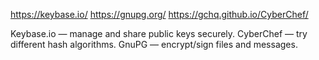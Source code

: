 https://keybase.io/
https://gnupg.org/
https://gchq.github.io/CyberChef/

Keybase.io — manage and share public keys securely.
CyberChef — try different hash algorithms.
GnuPG — encrypt/sign files and messages.